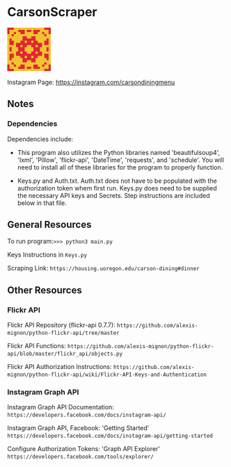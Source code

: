 # CarsonScraper

![image of icon.](assets/program_images/icon.png)

Instagram Page: <https://instagram.com/carsondiningmenu>

## Notes

### Dependencies

Dependencies include:

- This program also utilizes the Python libraries named 'beautifulsoup4', 'lxml', 'Pillow', 'flickr-api', 'DateTime', 'requests', and 'schedule'. You will need to install all of these libraries for the program to properly function.

- Keys.py and Auth.txt. Auth.txt does not have to be populated with the authorization token whem first run. Keys.py does need to be supplied the necessary API keys and Secrets. Step instructions are included below in that file.

## General Resources

To run program:```>>> python3 main.py```

Keys Instructions in ```Keys.py```

Scraping Link: ```https://housing.uoregon.edu/carson-dining#dinner```

## Other Resources

### Flickr API

Flickr API Repository (flickr-api 0.7.7):
```https://github.com/alexis-mignon/python-flickr-api/tree/master```

Flickr API Functions:
```https://github.com/alexis-mignon/python-flickr-api/blob/master/flickr_api/objects.py```

Flickr API Authorization Instructions:
```https://github.com/alexis-mignon/python-flickr-api/wiki/Flickr-API-Keys-and-Authentication```

### Instagram Graph API

Instagram Graph API Documentation:
```https://developers.facebook.com/docs/instagram-api/```

Instagram Graph API, Facebook: 'Getting Started'
```https://developers.facebook.com/docs/instagram-api/getting-started```

Configure Authorization Tokens: 'Graph API Explorer'
```https://developers.facebook.com/tools/explorer/```
